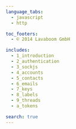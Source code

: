 ```yaml
---
language_tabs:
  - javascript
  - http

toc_footers:
  - © 2014 Lavaboom GmbH

includes:
  - 1_introduction
  - 2_authentication
  - 3_sockjs
  - 4_accounts
  - 5_contacts
  - 6_emails
  - 7_keys
  - 8_labels
  - 9_threads
  - a_tokens

search: true
---
```

